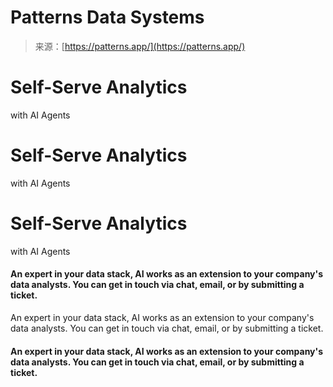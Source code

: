 <!--yml
category: 未分类
date: 2024-05-29 13:21:59
-->

# Patterns Data Systems

> 来源：[https://patterns.app/](https://patterns.app/)

# Self-Serve Analytics
with AI Agents

# Self-Serve Analytics
with AI Agents

# Self-Serve Analytics
with AI Agents

#### An expert in your data stack, AI works as an extension to your company's data analysts. You can get in touch via chat, email, or by submitting a ticket.

An expert in your data stack, AI works as an extension to your company's data analysts. You can get in touch via chat, email, or by submitting a ticket.

#### An expert in your data stack, AI works as an extension to your company's data analysts. You can get in touch via chat, email, or by submitting a ticket.